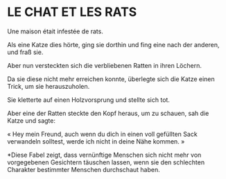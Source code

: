 # LE CHAT ET LES RATS

Une maison était infestée de rats. 

Als eine Katze dies hörte, ging sie dorthin und fing eine nach der anderen, und fraß sie.

Aber nun versteckten sich die verbliebenen Ratten in ihren Löchern. 

Da sie diese nicht mehr erreichen konnte, überlegte sich die Katze einen Trick, um sie herauszuholen. 

Sie kletterte auf einen Holzvorsprung und stellte sich tot. 

Aber eine der Ratten steckte den Kopf heraus, um zu schauen, sah die Katze und sagte: 

« Hey mein Freund, auch wenn du dich in einen voll gefüllten Sack verwandeln solltest, werde ich nicht in deine Nähe kommen. »


*Diese Fabel zeigt, dass vernünftige Menschen sich nicht mehr von vorgegebenen Gesichtern täuschen lassen, wenn sie den schlechten Charakter bestimmter Menschen durchschaut haben. 
